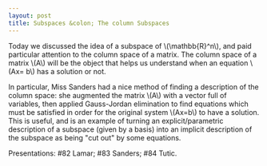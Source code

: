 ```yaml
---
layout: post
title: Subspaces &colon; The column Subspaces
---
```


Today we discussed the idea of a subspace of \\(\\mathbb{R}^n\\), and paid
particular attention to the column space of a matrix. The column space of a
matrix \\(A\\) will be the object that helps us understand when an equation
\\(Ax= b\\) has a solution or not.

In particular, Miss Sanders had a nice method of finding a description of the column
space: she augmented the matrix \\(A\\) with a vector full of variables, then
applied Gauss-Jordan elimination to find equations which must be satisfied
in order for the original system \\(Ax=b\\) to have a solution. This is useful,
and is an example of turning an explicit/parametric description of a subspace
(given by a basis) into an implicit description of the subspace as being "cut out"
by some equations.

Presentations: \#82 Lamar; \#83 Sanders; \#84 Tutic.
